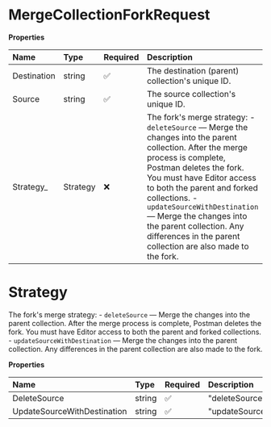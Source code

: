 # MergeCollectionForkRequest

**Properties**

| Name        | Type     | Required | Description                                                                                                                                                                                                                                                                                                                                                                           |
| :---------- | :------- | :------- | :------------------------------------------------------------------------------------------------------------------------------------------------------------------------------------------------------------------------------------------------------------------------------------------------------------------------------------------------------------------------------------ |
| Destination | string   | ✅       | The destination (parent) collection's unique ID.                                                                                                                                                                                                                                                                                                                                      |
| Source      | string   | ✅       | The source collection's unique ID.                                                                                                                                                                                                                                                                                                                                                    |
| Strategy\_  | Strategy | ❌       | The fork's merge strategy: - `deleteSource` — Merge the changes into the parent collection. After the merge process is complete, Postman deletes the fork. You must have Editor access to both the parent and forked collections. - `updateSourceWithDestination` — Merge the changes into the parent collection. Any differences in the parent collection are also made to the fork. |

# Strategy

The fork's merge strategy: - `deleteSource` — Merge the changes into the parent collection. After the merge process is complete, Postman deletes the fork. You must have Editor access to both the parent and forked collections. - `updateSourceWithDestination` — Merge the changes into the parent collection. Any differences in the parent collection are also made to the fork.

**Properties**

| Name                        | Type   | Required | Description                   |
| :-------------------------- | :----- | :------- | :---------------------------- |
| DeleteSource                | string | ✅       | "deleteSource"                |
| UpdateSourceWithDestination | string | ✅       | "updateSourceWithDestination" |

<!-- This file was generated by liblab | https://liblab.com/ -->
